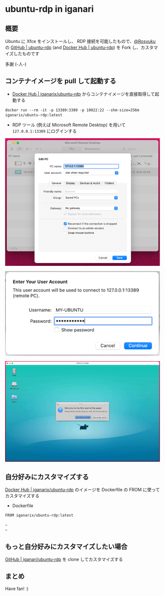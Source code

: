 # ubuntu-rdp in iganari

## 概要

Ubuntu に Xfce をインストールし、 RDP 接続を可能したもので、[@Rosyuku](https://github.com/Rosyuku) の [GitHub | ubuntu-rdp](https://github.com/Rosyuku/ubuntu-rdp) (and [Docker Hub | ubuntu-rdp](https://hub.docker.com/r/rosyuku/ubuntu-rdp)) を Fork し、カスタマイズしたものです
 
多謝 (-人-)

## コンテナイメージを pull して起動する

+ [Docker Hub | iganarix/ubuntu-rdp](https://hub.docker.com/repository/docker/iganarix/ubuntu-rdp) からコンテナイメージを直接取得して起動する

```
docker run --rm -it -p 13389:3389 -p 10022:22 --shm-size=256m iganarix/ubuntu-rdp:latest
```

+ RDP ツール (例えば Microsoft Remote Desktop) を用いて `127.0.0.1:13389` にログインする

![](https://raw.githubusercontent.com/iganari/ubuntu-rdp/master/img/04.png)

![](https://raw.githubusercontent.com/iganari/ubuntu-rdp/master/img/05.png)

![](https://raw.githubusercontent.com/iganari/ubuntu-rdp/master/img/06.png)

## 自分好みにカスタマイズする

[Docker Hub | iganarix/ubuntu-rdp](https://hub.docker.com/repository/docker/iganarix/ubuntu-rdp) のイメージを Dockerfile の FROM に使ってカスタマイズする

+ Dockerfile

```
FROM iganarix/ubuntu-rdp:latest

~
~
```

## もっと自分好みにカスタマイズしたい場合

[GitHub | iganari/ubuntu-rdp](https://github.com/iganari/ubuntu-rdp#readme) を clone してカスタマイズする

## まとめ

Have fan! :)
